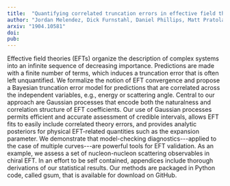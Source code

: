 ```yaml
---
title:  "Quantifying correlated truncation errors in effective field theory"
author: "Jordan Melendez, Dick Furnstahl, Daniel Phillips, Matt Pratola, and Sarah Wesolowski"
arxiv: "1904.10581"
doi:
pub:
---
```


Effective field theories (EFTs) organize the description of complex systems into an infinite sequence of decreasing importance. Predictions are made with a finite number of terms, which induces a truncation error that is often left unquantified. We formalize the notion of EFT convergence and propose a Bayesian truncation error model for predictions that are correlated across the independent variables, e.g., energy or scattering angle. Central to our approach are Gaussian processes that encode both the naturalness and correlation structure of EFT coefficients. Our use of Gaussian processes permits efficient and accurate assessment of credible intervals, allows EFT fits to easily include correlated theory errors, and provides analytic posteriors for physical EFT-related quantities such as the expansion parameter. We demonstrate that model-checking diagnostics---applied to the case of multiple curves---are powerful tools for EFT validation. As an example, we assess a set of nucleon-nucleon scattering observables in chiral EFT. In an effort to be self contained, appendices include thorough derivations of our statistical results. Our methods are packaged in Python code, called gsum, that is available for download on GitHub. 
